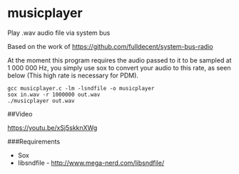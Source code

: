 # musicplayer

Play .wav audio file via system bus 

Based on the work of https://github.com/fulldecent/system-bus-radio

At the moment this program requires the audio passed to it to be sampled at
1 000 000 Hz, you simply use sox to convert your audio to this rate, as seen below (This
high rate is necessary for PDM).

```
gcc musicplayer.c -lm -lsndfile -o musicplayer
sox in.wav -r 1000000 out.wav
./musicplayer out.wav
```
##Video

https://youtu.be/xSj5skknXWg


###Requirements

* Sox
* libsndfile - http://www.mega-nerd.com/libsndfile/
